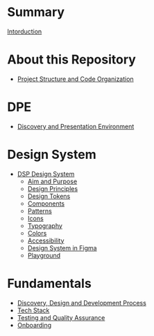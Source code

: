 # Summary

[Intorduction](./introduction.md)

# About this Repository

- [Project Structure and Code Organization](./repo_structure.md)

# DPE

- [Discovery and Presentation Environment](./dpe/overview.md)

# Design System

- [DSP Design System](./design_system/overview.md)
  - [Aim and Purpose]()
  - [Design Principles]()
  - [Design Tokens]()
  - [Components]()
  - [Patterns]()
  - [Icons]()
  - [Typography]()
  - [Colors]()
  - [Accessibility]()
  - [Design System in Figma]()
  - [Playground]()

# Fundamentals

- [Discovery, Design and Development Process]()
- [Tech Stack]()
- [Testing and Quality Assurance]()
- [Onboarding](./onboarding.md)
